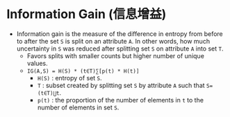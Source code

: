 # Information Gain (信息增益)

* Information gain is the measure of the difference in entropy from before to after the set  `S`  is split on an attribute `A`. In other words, how much uncertainty in `S` was reduced after splitting set `S` on attribute `A` into set `T`.
    * Favors splits with smaller counts but higher number of unique values.
    * `IG(A,S) = H(S) * (t∈T)∑[p(t) * H(t)]`
        * `H(S)` : entropy of set `S`.
		* `T` : subset created by splitting set `S` by attribute `A` such that `S=(t∈T)⋃t`.
		* `p(t)` : the proportion of the number of elements in `t` to the number of elements in set `S`.
